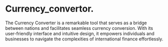 # Currency_convertor.
The Currency Converter is a remarkable tool that serves as a bridge between nations and facilitates seamless currency conversion. With its user-friendly interface and intuitive design, it empowers individuals and businesses to navigate the complexities of international finance effortlessly.
